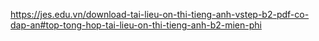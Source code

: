 
https://jes.edu.vn/download-tai-lieu-on-thi-tieng-anh-vstep-b2-pdf-co-dap-an#top-tong-hop-tai-lieu-on-thi-tieng-anh-b2-mien-phi
